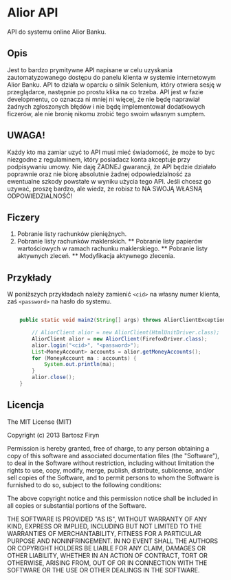 # Alior API

API do systemu online Alior Banku.

## Opis

Jest to bardzo prymitywne API napisane w celu uzyskania zautomatyzowanego dostępu do 
panelu klienta w systemie internetowym Alior Banku. API to działa w oparciu o silnik
Selenium, który otwiera sesję w przeglądarce, następnie po prostu klika na co trzeba.
API jest w fazie developmentu, co oznacza ni mniej ni więcej, że nie będę naprawiał 
żadnych zgłoszonych błędów i nie będę implementował dodatkowych ficzerów, ale nie 
bronię nikomu zrobić tego swoim własnym sumptem.

## UWAGA!

Każdy kto ma zamiar uzyć to API musi mieć świadomość, że może to byc niezgodne z 
regulaminem, który posiadacz konta akceptuje przy podpisywaniu umowy. Nie daję ŻADNEJ
gwarancji, że API będzie działało poprawnie oraz nie biorę absolutnie żadnej 
odpowiedzialność za ewentualne szkody powstałe w wyniku użycia tego API. Jeśli chcesz
go uzywać, proszę bardzo, ale wiedz, że robisz to 
NA SWOJĄ WŁASNĄ ODPOWIEDZIALNOŚĆ!

## Ficzery

1. Pobranie listy rachunków pieniężnych.
2. Pobranie listy rachunków maklerskich.
** Pobranie listy papierów wartościowych w ramach rachunku maklerskiego.
** Pobranie listy aktywnych zleceń.
** Modyfikacja aktywnego zlecenia.

## Przykłady

W poniższych przykładach należy zamienić ```<cid>``` na własny numer klienta, zaś
```<password>``` na hasło do systemu.

```java

	public static void main2(String[] args) throws AliorClientException {

		// AliorClient alior = new AliorClient(HtmlUnitDriver.class);
		AliorClient alior = new AliorClient(FirefoxDriver.class);
		alior.login("<cid>", "<password>");
		List<MoneyAccount> accounts = alior.getMoneyAccounts();
		for (MoneyAccount ma : accounts) {
			System.out.println(ma);
		}
		alior.close();
	}
```

## Licencja

The MIT License (MIT)

Copyright (c) 2013 Bartosz Firyn

Permission is hereby granted, free of charge, to any person obtaining a copy
of this software and associated documentation files (the "Software"), to deal
in the Software without restriction, including without limitation the rights
to use, copy, modify, merge, publish, distribute, sublicense, and/or sell
copies of the Software, and to permit persons to whom the Software is
furnished to do so, subject to the following conditions:

The above copyright notice and this permission notice shall be included in
all copies or substantial portions of the Software.

THE SOFTWARE IS PROVIDED "AS IS", WITHOUT WARRANTY OF ANY KIND, EXPRESS OR
IMPLIED, INCLUDING BUT NOT LIMITED TO THE WARRANTIES OF MERCHANTABILITY,
FITNESS FOR A PARTICULAR PURPOSE AND NONINFRINGEMENT. IN NO EVENT SHALL THE
AUTHORS OR COPYRIGHT HOLDERS BE LIABLE FOR ANY CLAIM, DAMAGES OR OTHER
LIABILITY, WHETHER IN AN ACTION OF CONTRACT, TORT OR OTHERWISE, ARISING FROM,
OUT OF OR IN CONNECTION WITH THE SOFTWARE OR THE USE OR OTHER DEALINGS IN
THE SOFTWARE.
